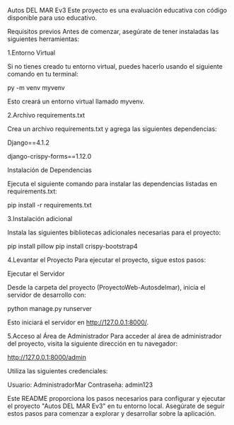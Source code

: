 Autos DEL MAR Ev3
Este proyecto es una evaluación educativa con código disponible para uso educativo.

Requisitos previos
Antes de comenzar, asegúrate de tener instaladas las siguientes herramientas:

1.Entorno Virtual

Si no tienes creado tu entorno virtual, puedes hacerlo usando el siguiente comando en tu terminal:


py -m venv myvenv

Esto creará un entorno virtual llamado myvenv.


2.Archivo requirements.txt

Crea un archivo requirements.txt y agrega las siguientes dependencias:

Django==4.1.2

django-crispy-forms==1.12.0

Instalación de Dependencias

Ejecuta el siguiente comando para instalar las dependencias listadas en requirements.txt:

pip install -r requirements.txt

3.Instalación adicional

Instala las siguientes bibliotecas adicionales necesarias para el proyecto:

pip install pillow
pip install crispy-bootstrap4



4.Levantar el Proyecto
Para ejecutar el proyecto, sigue estos pasos:

Ejecutar el Servidor

Desde la carpeta del proyecto (ProyectoWeb-Autosdelmar), inicia el servidor de desarrollo con:

python manage.py runserver

Esto iniciará el servidor en http://127.0.0.1:8000/.

5.Acceso al Área de Administrador
Para acceder al área de administrador del proyecto, visita la siguiente dirección en tu navegador:

http://127.0.0.1:8000/admin

Utiliza las siguientes credenciales:

Usuario: AdministradorMar
Contraseña: admin123


Este README proporciona los pasos necesarios para configurar y ejecutar el proyecto "Autos DEL MAR Ev3" en tu entorno local. Asegúrate de seguir estos pasos para comenzar a explorar y desarrollar sobre la aplicación.







